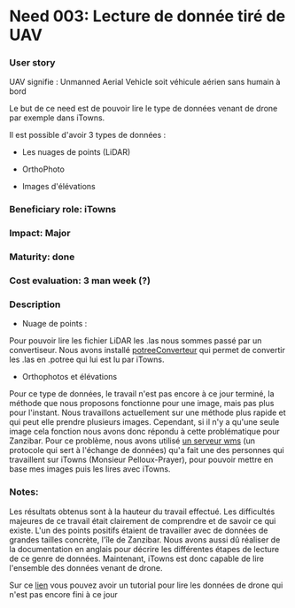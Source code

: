 # Need 003: Lecture de donnée tiré de UAV 

### User story
UAV signifie : Unmanned Aerial Vehicle soit véhicule aérien sans humain à bord

Le but de ce need est de pouvoir lire le type de données venant de drone par exemple dans iTowns.

Il est possible d'avoir 3 types de données :

- Les nuages de points (LiDAR) 

- OrthoPhoto

- Images d'élévations

### Beneficiary role: iTowns

### Impact: Major

### Maturity: done

### Cost evaluation: 3 man week (?)

### Description 

- Nuage de points : 

Pour pouvoir lire les fichier LiDAR les .las nous sommes passé par un convertiseur.
Nous avons installé [potreeConverteur](https://github.com/potree/PotreeConverter) qui permet de convertir les .las 
en .potree qui lui est lu par iTowns. 

- Orthophotos et élévations

Pour ce type de données, le travail n'est pas encore à ce jour terminé, la méthode que nous proposons fonctionne pour une image, mais pas plus pour l'instant. Nous travaillons actuellement sur une méthode plus rapide et qui peut elle prendre plusieurs images. Cependant, si il n'y a qu'une seule image cela fonction nous avons donc répondu à cette problématique pour Zanzibar. 
Pour ce problème, nous avons utilisé [un serveur wms](https://github.com/peppsac/pywms) (un protocole qui sert à l'échange de données) qu'a fait une des personnes qui travaillent sur iTowns (Monsieur Pelloux-Prayer), pour pouvoir mettre en base mes images puis les lires avec iTowns.

### Notes:

Les résultats obtenus sont à la hauteur du travail effectué. Les difficultés majeures de ce travail était clairement de comprendre et de savoir ce qui existe. L'un des points positifs étaient de travailler avec de données de grandes tailles concrète, l'île de Zanzibar. Nous avons aussi dû réaliser de la documentation en anglais pour décrire les différentes étapes de lecture de ce genre de données. Maintenant, iTowns est donc capable de lire l'ensemble des données venant de drone.

Sur ce [lien](../../Process/TutorialOpenDataInItowns.md) vous pouvez avoir un tutorial pour lire les données de drone qui n'est pas encore fini à ce jour
